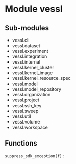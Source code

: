 Module vessl
============

Sub-modules
-----------
* vessl.cli
* vessl.dataset
* vessl.experiment
* vessl.integration
* vessl.internal
* vessl.kernel_cluster
* vessl.kernel_image
* vessl.kernel_resource_spec
* vessl.model
* vessl.model_repository
* vessl.organization
* vessl.project
* vessl.ssh_key
* vessl.sweep
* vessl.util
* vessl.volume
* vessl.workspace

Functions
---------

    
`suppress_sdk_exception(f)`
: